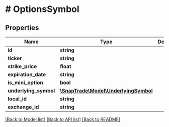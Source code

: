 # # OptionsSymbol

## Properties

Name | Type | Description | Notes
------------ | ------------- | ------------- | -------------
**id** | **string** |  | [optional]
**ticker** | **string** |  | [optional]
**strike_price** | **float** |  | [optional]
**expiration_date** | **string** |  | [optional]
**is_mini_option** | **bool** |  | [optional]
**underlying_symbol** | [**\SnapTrade\Model\UnderlyingSymbol**](UnderlyingSymbol.md) |  | [optional]
**local_id** | **string** |  | [optional]
**exchange_id** | **string** |  | [optional]

[[Back to Model list]](../../README.md#models) [[Back to API list]](../../README.md#endpoints) [[Back to README]](../../README.md)
